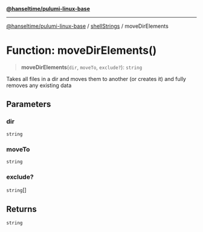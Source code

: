 [**@hanseltime/pulumi-linux-base**](../../../../README.md)

***

[@hanseltime/pulumi-linux-base](../../../../README.md) / [shellStrings](../README.md) / moveDirElements

# Function: moveDirElements()

> **moveDirElements**(`dir`, `moveTo`, `exclude?`): `string`

Takes all files in a dir and moves them to another (or creates it) and fully removes any existing data

## Parameters

### dir

`string`

### moveTo

`string`

### exclude?

`string`[]

## Returns

`string`
